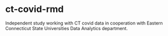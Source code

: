 # ct-covid-rmd
Independent study working with CT covid data in cooperation with Eastern Connecticut State Universities Data Analytics department. 
